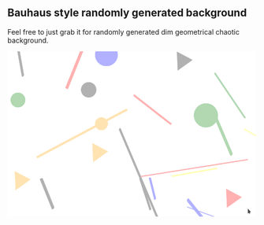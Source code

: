 ## Bauhaus style randomly generated background

Feel free to just grab it for randomly generated dim geometrical chaotic background. 

![example](public/img/example.png "Project supported by web3 foundation grants program")